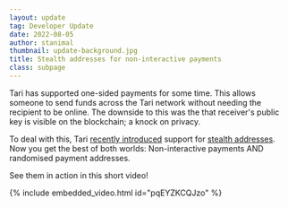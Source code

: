 ```yaml
---
layout: update
tag: Developer Update
date: 2022-08-05
author: stanimal
thumbnail: update-background.jpg
title: Stealth addresses for non-interactive payments
class: subpage
---
```


Tari has supported one-sided payments for some time. This allows someone to send funds across the Tari network without needing the recipient to be online. The downside to this was the that receiver's public key is visible on the blockchain; a knock on privacy.

To deal with this, Tari [recently introduced](https://github.com/tari-project/tari/pull/4310) support for [stealth addresses](./2022-08-01-update-84). Now you get the best of both worlds: Non-interactive payments AND randomised payment addresses.

See them in action in this short video!

{% include embedded_video.html id="pqEYZKCQJzo" %}
